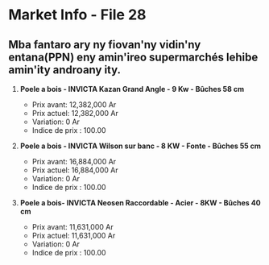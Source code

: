 # Market Info - File 28

## Mba fantaro ary ny fiovan'ny vidin'ny entana(PPN) eny amin'ireo supermarchés lehibe amin'ity androany ity.

1. **Poele a bois - INVICTA Kazan Grand Angle - 9 Kw - Bûches 58 cm**
   - Prix avant: 12,382,000 Ar
   - Prix actuel: 12,382,000 Ar
   - Variation: 0 Ar
   - Indice de prix : 100.00

2. **Poele a bois - INVICTA Wilson sur banc - 8 KW - Fonte - Bûches 55 cm**
   - Prix avant: 16,884,000 Ar
   - Prix actuel: 16,884,000 Ar
   - Variation: 0 Ar
   - Indice de prix : 100.00

3. **Poele a bois- INVICTA Neosen Raccordable - Acier - 8KW - Bûches 40 cm**
   - Prix avant: 11,631,000 Ar
   - Prix actuel: 11,631,000 Ar
   - Variation: 0 Ar
   - Indice de prix : 100.00

